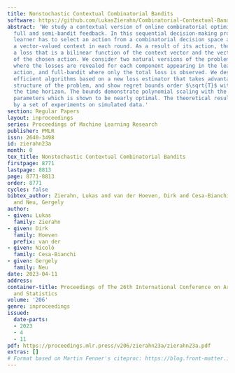 ```yaml
---
title: Nonstochastic Contextual Combinatorial Bandits
software: https://github.com/LukasZierahn/Combinatorial-Contextual-Bandits
abstract: 'We study a contextual version of online combinatorial optimisation with
  full and semi-bandit feedback. In this sequential decision-making problem, an online
  learner has to select an action from a combinatorial decision space after seeing
  a vector-valued context in each round. As a result of its action, the learner incurs
  a loss that is a bilinear function of the context vector and the vector representation
  of the chosen action. We consider two natural versions of the problem: semi-bandit
  where the losses are revealed for each component appearing in the learner’s combinatorial
  action, and full-bandit where only the total loss is observed. We design computationally
  efficient algorithms based on a new loss estimator that takes advantage of the special
  structure of the problem, and show regret bounds order $\sqrt{T}$ with respect to
  the time horizon. The bounds demonstrate polynomial scaling with the relevant problem
  parameters which is shown to be nearly optimal. The theoretical results are complemented
  by a set of experiments on simulated data.'
section: Regular Papers
layout: inproceedings
series: Proceedings of Machine Learning Research
publisher: PMLR
issn: 2640-3498
id: zierahn23a
month: 0
tex_title: Nonstochastic Contextual Combinatorial Bandits
firstpage: 8771
lastpage: 8813
page: 8771-8813
order: 8771
cycles: false
bibtex_author: Zierahn, Lukas and van der Hoeven, Dirk and Cesa-Bianchi, Nicol\`o
  and Neu, Gergely
author:
- given: Lukas
  family: Zierahn
- given: Dirk
  family: Hoeven
  prefix: van der
- given: Nicolò
  family: Cesa-Bianchi
- given: Gergely
  family: Neu
date: 2023-04-11
address:
container-title: Proceedings of The 26th International Conference on Artificial Intelligence
  and Statistics
volume: '206'
genre: inproceedings
issued:
  date-parts:
  - 2023
  - 4
  - 11
pdf: https://proceedings.mlr.press/v206/zierahn23a/zierahn23a.pdf
extras: []
# Format based on Martin Fenner's citeproc: https://blog.front-matter.io/posts/citeproc-yaml-for-bibliographies/
---
```

